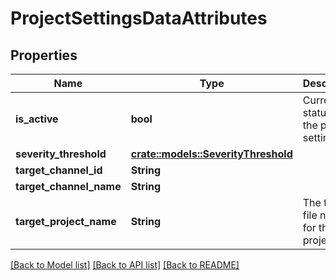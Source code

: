 # ProjectSettingsDataAttributes

## Properties

Name | Type | Description | Notes
------------ | ------------- | ------------- | -------------
**is_active** | **bool** | Current status of the project settings. | 
**severity_threshold** | [**crate::models::SeverityThreshold**](SeverityThreshold.md) |  | 
**target_channel_id** | **String** |  | 
**target_channel_name** | **String** |  | 
**target_project_name** | **String** | The target file name for the project. | 

[[Back to Model list]](../README.md#documentation-for-models) [[Back to API list]](../README.md#documentation-for-api-endpoints) [[Back to README]](../README.md)


